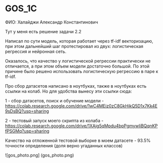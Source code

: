 # GOS_1C

ФИО: Халайджи Александр Константинович

Тут у меня есть решение задачи 2.2

Написал по сути модель, которая работает через tf-idf векторизацию, при этом дальнейший шаг протестировал из двух: логистическая регрессия и нейронная сеть.

Оказалось, что качество у логистической регрессии практически не отличается, а при этом объем модели достаточно большой. По этой причине было решено использовать логистическую регрессию в паре к tf-idf.

Про сбор датасетов написано в ноутбуках, также в ноутбуках есть ссылки на колаб. Но для удобства вынесу эти ссылки сюда:

1 - сбор датасетов, поиск и обучение модели - https://colab.research.google.com/drive/1wC4MEiz0zC8GkHikQ5D1x7Kk4E9sDsBQ?usp=sharing

2 - тестовый запуск моего скрипта из колаба - https://colab.research.google.com/drive/1XAjg5qMpdu4bpPgmywliBQqnKPfPSGMq?usp=sharing

Качество на отложенной тестовой выборке в моем датасете - 93.5% точности определения (доля верно угаданных классов)

![gos_photo.png] (gos_photo.png)

